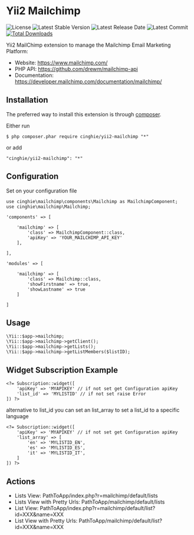 Yii2 Mailchimp
==============

![License](https://img.shields.io/packagist/l/cinghie/yii2-mailchimp.svg)
![Latest Stable Version](https://img.shields.io/github/release/cinghie/yii2-mailchimp.svg)
![Latest Release Date](https://img.shields.io/github/release-date/cinghie/yii2-mailchimp.svg)
![Latest Commit](https://img.shields.io/github/last-commit/cinghie/yii2-mailchimp.svg)
[![Total Downloads](https://img.shields.io/packagist/dt/cinghie/yii2-mailchimp.svg)](https://packagist.org/packages/cinghie/yii2-mailchimp)

Yii2 MailChimp extension to manage the Mailchimp Email Marketing Platform:

 - Website: https://www.mailchimp.com/
 - PHP API: https://github.com/drewm/mailchimp-api
 - Documentation: https://developer.mailchimp.com/documentation/mailchimp/

Installation
------------

The preferred way to install this extension is through [composer](http://getcomposer.org/download/).

Either run

```
$ php composer.phar require cinghie/yii2-mailchimp "*"
```

or add

```
"cinghie/yii2-mailchimp": "*"
```

Configuration
-------------

Set on your configuration file

```
use cinghie\mailchimp\components\Mailchimp as MailchimpComponent;
use cinghie\mailchimp\Mailchimp;

'components' => [

	'mailchimp' => [
		'class' => MailchimpComponent::class,
		'apiKey' => 'YOUR_MAILCHIMP_API_KEY'
	],

],

'modules' => [ 
    
    'mailchimp' => [
        'class' => Mailchimp::class,
        'showFirstname' => true,
        'showLastname' => true
    ]
    
]
```

Usage
---------------------------

```
\Yii::$app->mailchimp;
\Yii::$app->mailchimp->getClient();
\Yii::$app->mailchimp->getLists();
\Yii::$app->mailchimp->getListMembers($listID);
```

Widget Subscription Example
---------------------------

```
<?= Subscription::widget([
    'apiKey' => 'MYAPIKEY' // if not set get Configuration apiKey
    'list_id' => 'MYLISTID' // if not set raise Error
]) ?>
```

alternative to list_id you can set an list_array to set a list_id to a specific language

```
<?= Subscription::widget([
    'apiKey' => 'MYAPIKEY' // if not set get Configuration apiKey
    'list_array' => [
        'en' => 'MYLISTID_EN',
        'es' => 'MYLISTID_ES',
        'it' => 'MYLISTID_IT',                        
    ]
]) ?>
```

Actions
-------

<ul> 
  <li>Lists View: PathToApp/index.php?r=mailchimp/default/lists</li>
  <li>Lists View with Pretty Urls: PathToApp/mailchimp/default/lists</li>
  <li>List View: PathToApp/index.php?r=mailchimp/default/list?id=XXX&name=XXX</li>
  <li>List View with Pretty Urls: PathToApp/mailchimp/default/list?id=XXX&name=XXX</li>
</ul>
